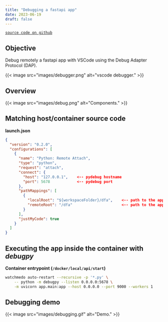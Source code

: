 ```yaml
---
title: "Debugging a fastapi app"
date: 2023-06-19
draft: false
---
```


[`source code on github`]("https://github.com/fmagno/dfa")

## Objective

Debug remotely a fastapi app with VSCode using the Debug Adapter Protocol (DAP).

{{< image
src="images/debugger.png"
alt="vscode debugger." >}}


## Overview

{{< image
src="images/debug.png"
alt="Components." >}}

## Matching host/container source code

**launch.json**
``` json
{
  "version": "0.2.0",
  "configurations": [
    {
      "name": "Python: Remote Attach",
      "type": "python",
      "request": "attach",
      "connect": {
        "host": "127.0.0.1",    <-- pydebug hostname
        "port": 5678            <-- pydebug port
      },
      "pathMappings": [
        {
          "localRoot": "${workspaceFolder}/dfa",    <-- path to the app (host)
          "remoteRoot": "/dfa"                      <-- path to the app (container)
        }
      ],
      "justMyCode": true
    }
  ]
}

```

## Executing the app inside the container with *debugpy*

**Container entrypoint (`/docker/local/api/start`)**

``` bash
watchmedo auto-restart --recursive -p '*.py' \
    -- python -m debugpy --listen 0.0.0.0:5678 \
    -m uvicorn app.main:app --host 0.0.0.0 --port 9000 --workers 1
```

## Debugging demo

{{< image
src="images/debugging.gif"
alt="Demo." >}}